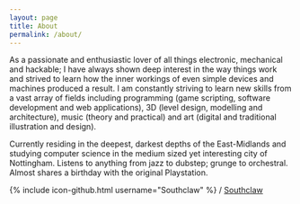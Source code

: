 ```yaml
---
layout: page
title: About
permalink: /about/
---
```


As a passionate and enthusiastic lover of all things electronic, mechanical and hackable; I have always shown deep interest in the way things work and strived to learn how the inner workings of even simple devices and machines produced a result. I am constantly striving to learn new skills from a vast array of fields including programming (game scripting, software development and web applications), 3D (level design, modelling and architecture), music (theory and practical) and art (digital and traditional illustration and design).

Currently residing in the deepest, darkest depths of the East-Midlands and studying computer science in the medium sized yet interesting city of Nottingham. Listens to anything from jazz to dubstep; grunge to orchestral. Almost shares a birthday with the original Playstation.

{% include icon-github.html username="Southclaw" %} /
[Southclaw](https://github.com/Southclaw)
